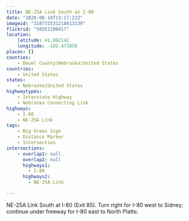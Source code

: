 ```yaml
---
title: NE-25A Link South at I-80
date: "2020-08-14T13:17:23Z"
imageid: "318731531218613139"
flickrid: "50351100417"
location:
    latitude: 41.082142
    longitude: -102.472856
places: []
counties:
    - Deuel County|Nebraska|United States
countries:
    - United States
states:
    - Nebraska|United States
highwaytypes:
    - Interstate Highway
    - Nebraska Connecting Link
highways:
    - I-80
    - NE-25A Link
tags:
    - Big Green Sign
    - Distance Marker
    - Intersection
intersections:
    - overlap1: null
      overlap2: null
      highways1:
        - I-80
      highways2:
        - NE-25A Link

---
```

NE-25A Link South at I-80 (Exit 85).  Turn right for I-80 west to Sidney; continue under freeway for I-80 east to North Platte.